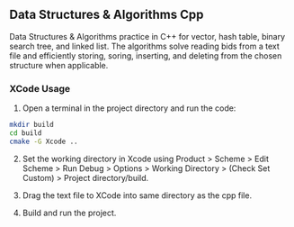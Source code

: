 ## Data Structures & Algorithms Cpp

Data Structures &amp; Algorithms practice in C++ for vector, hash table, binary search tree, and linked list. The algorithms solve reading bids from a text file and efficiently storing, soring, inserting, and deleting from the chosen structure when applicable. 

### XCode Usage

1. Open a terminal in the project directory and run the code: 

```bash
mkdir build
cd build
cmake -G Xcode ..
```

2. Set the working directory in Xcode using Product > Scheme > Edit Scheme > Run Debug > Options > Working Directory > (Check Set Custom) > Project directory/build.

3. Drag the text file to XCode into same directory as the cpp file.

4. Build and run the project.
